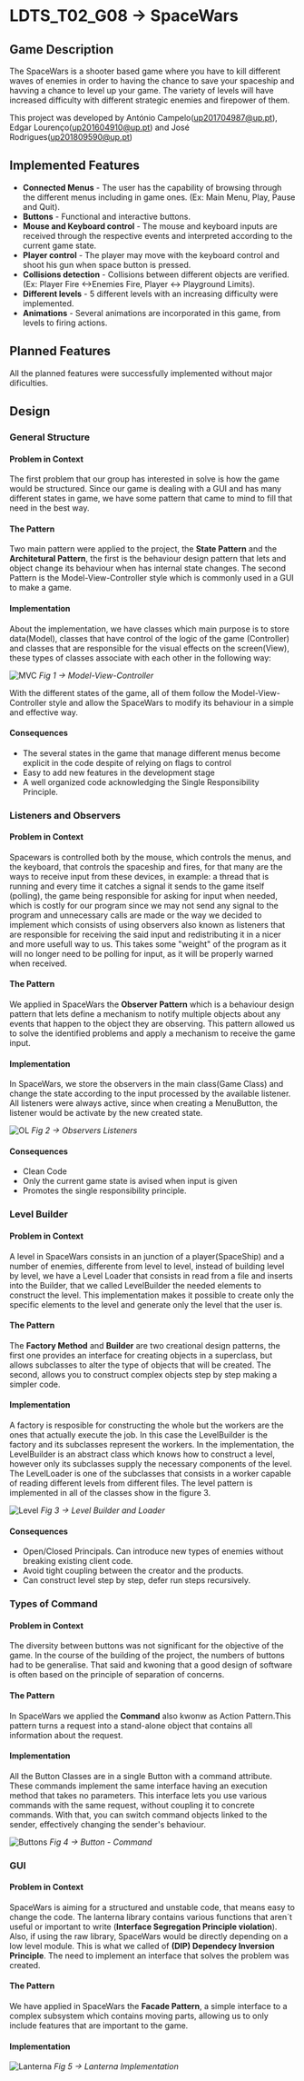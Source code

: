 # LDTS_T02_G08 -> SpaceWars

## Game Description

The SpaceWars is a shooter based game where you have to kill different waves of enemies in order to having the chance to save your spaceship and havving a chance to level up your game.
The variety of levels will have increased difficulty with different strategic enemies and firepower of them.

This project was developed by António Campelo(up201704987@up.pt), Edgar Lourenço(up201604910@up.pt) and José Rodrigues(up201809590@up.pt)

## Implemented Features

- **Connected Menus** - The user has the capability of browsing through the different menus including in game ones. (Ex: Main Menu, Play, Pause and Quit).
- **Buttons** - Functional and interactive buttons.
- **Mouse and Keyboard control** - The mouse and keyboard inputs are received through the respective events and interpreted according to the current game state.
- **Player control** - The player may move with the keyboard control and shoot his gun when space button is pressed.
- **Collisions detection** - Collisions between different objects are verified. (Ex: Player Fire <->Enemies Fire, Player <-> Playground Limits).
- **Different levels** - 5 different levels with an increasing difficulty were implemented.
- **Animations** - Several animations are incorporated in this game, from levels to firing actions.

## Planned Features

All the planned features were successfully implemented without major dificulties.

## Design

### General Structure

#### Problem in Context

The first problem that our group has interested in solve is how the game would be structured. Since our game is dealing with a GUI and has many different states in game, we have some pattern that came to mind to fill that need in the best way.

#### The Pattern

Two main pattern were applied to the project, the **State Pattern** and the **Architetural Pattern**, the first is the behaviour design pattern that lets and object change its behaviour when has internal state changes. The second Pattern is the Model-View-Controller style which is commonly used in a GUI to make a game.

#### Implementation

About the implementation, we have classes which main purpose is to store data(Model), classes that have control of the logic of the game (Controller) and classes that are responsible for the visual effects on the screen(View), these types of classes associate with each other in the following way:

![MVC](uml/ModelViewController.png)
*Fig 1 -> Model-View-Controller*

With the different states of the game, all of them follow the Model-View-Controller style and allow the SpaceWars to modify its behaviour in a simple and effective way.

#### Consequences

- The several states in the game that manage different menus become explicit in the code despite of relying on flags to control
- Easy to add new features in the development stage
- A well organized code acknowledging the Single Responsibility Principle.

### Listeners and Observers

#### Problem in Context

Spacewars is controlled both by the mouse, which controls the menus, and the keyboard, that controls the spaceship and fires, for that many are the ways to receive input from these devices, in example: a thread that is running and every time it catches a signal it sends to the game itself (polling), the game being responsible for asking for input when needed, which is costly for our program since we may not send any signal to the program and unnecessary calls are made or the way we decided to implement which consists of using observers also known as listeners that are responsible for receiving the said input and redistributing it in a nicer and more usefull way to us. This takes some "weight" of the program as it will no longer need to be polling for input, as it will be properly warned when received.

#### The Pattern

We applied in SpaceWars the **Observer Pattern** which is a behaviour design pattern that lets define a mechanism to notify multiple objects about any events that happen to the object they are observing. This pattern allowed us to solve the identified problems and apply a mechanism to receive the game input.

#### Implementation

In SpaceWars, we store the observers in the main class(Game Class) and change the state according to the input processed by the available listener. All listeners were always active, since when creating a MenuButton, the listener would be activate by the new created state.

![OL](uml/ObserversListeners.png)
*Fig 2 -> Observers Listeners*

#### Consequences

- Clean Code
- Only the current game state is avised when input is given
- Promotes the single responsibility principle.

### Level Builder 

#### Problem in Context

A level in SpaceWars consists in an junction of a player(SpaceShip) and a number of enemies, differente from level to level, instead of building level by level, we have a Level Loader that consists in read from a file and inserts into the Builder, that we called LevelBuilder the needed elements to construct the level. This implementation makes it possible to create only the specific elements to the level and generate only the level that the user is.

#### The Pattern

The **Factory Method** and **Builder** are two creational design patterns, the first one provides an interface for creating objects in a superclass, but allows subclasses to alter the type of objects that will be created. The second, allows you to construct complex objects step by step making a simpler code.

#### Implementation

A factory is resposible for constructing the whole but the workers are the ones that actually execute the job. In this case the LevelBuilder is the factory and its subclasses represent the workers. In the implementation, the LevelBuilder is an abstract class which knows how to construct a level, however only its subclasses supply the necessary components of the level. The LevelLoader is one of the subclasses that consists in a worker capable of reading different levels from different files. The level pattern is implemented in all of the classes show in the figure 3.

![Level](uml/Level.png)
*Fig 3 -> Level Builder and Loader*

#### Consequences

- Open/Closed Principals. Can introduce new types of enemies without breaking existing client code.
- Avoid tight coupling between the creator and the products.
- Can construct level step by step, defer run steps recursively.

### Types of Command

#### Problem in Context

The diversity between buttons was not significant for the objective of the game. In the course of the building of the project, the numbers of buttons had to be generalise. That said and kwoning that a good design of software is often based on the principle of separation of concerns.

#### The Pattern

In SpaceWars we applied the **Command** also kwonw as Action Pattern.This pattern turns a request into a stand-alone object that contains all information about the request.

#### Implementation

All the Button Classes are in a single Button with a command attribute. These commands implement the same interface having an execution method that takes no parameters. This interface lets you use various commands with the same request, without coupling it to concrete commands. With that, you can switch command objects linked to the sender, effectively changing the sender's behaviour.

![Buttons](uml/ButtonCommand.png)
*Fig 4 -> Button - Command*

### GUI

#### Problem in Context

SpaceWars is aiming for a structured and unstable code, that means easy to change the code. The lanterna library contains various functions that aren´t useful or important to write (**Interface Segregation Principle violation**). Also, if using the raw library, SpaceWars would be directly depending on a low level module. This is what we called of **(DIP) Dependecy Inversion Principle**. The need to implement an interface that solves the problem was created.

#### The Pattern

We have applied in SpaceWars the **Facade Pattern**, a simple interface to a complex subsystem which contains moving parts, allowing us to only include features that are important to the game.

#### Implementation

![Lanterna](uml/Lanterna.png)
*Fig 5 -> Lanterna Implementation*








